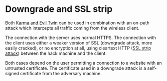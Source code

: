 # Downgrade and SSL strip

Both [Karma and Evil Twin](rogue-ap.md) can be used in combination with an on-path attack which intercepts all
traffic coming from the wireless client.

The connection with the server uses normal HTTPS. The connection with the client uses either a weaker version of SSL 
(downgrade attack, more easily cracked), or no encryption at all, using cleartext HTTP 
([SSL strip attack](../application/ssl-stripping.md)) between the hack machine and the client.

Both cases depend on the user permitting a connection to a website with an untrusted certificate. The certificate 
used in a downgrade attack is a self-signed certificate from the adversary machine. 
